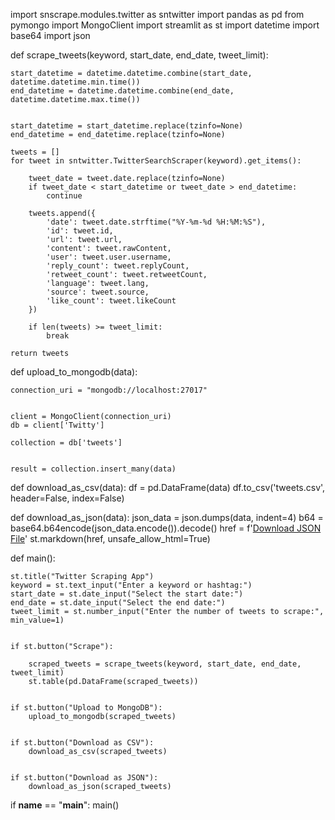 import snscrape.modules.twitter as sntwitter
import pandas as pd
from pymongo import MongoClient
import streamlit as st
import datetime
import base64
import json


def scrape_tweets(keyword, start_date, end_date, tweet_limit):
    
    start_datetime = datetime.datetime.combine(start_date, datetime.datetime.min.time())
    end_datetime = datetime.datetime.combine(end_date, datetime.datetime.max.time())

    
    start_datetime = start_datetime.replace(tzinfo=None)
    end_datetime = end_datetime.replace(tzinfo=None)

    tweets = []
    for tweet in sntwitter.TwitterSearchScraper(keyword).get_items():
        
        tweet_date = tweet.date.replace(tzinfo=None)
        if tweet_date < start_datetime or tweet_date > end_datetime:
            continue

        tweets.append({
            'date': tweet.date.strftime("%Y-%m-%d %H:%M:%S"),
            'id': tweet.id,
            'url': tweet.url,
            'content': tweet.rawContent,
            'user': tweet.user.username,
            'reply_count': tweet.replyCount,
            'retweet_count': tweet.retweetCount,
            'language': tweet.lang,
            'source': tweet.source,
            'like_count': tweet.likeCount
        })

        if len(tweets) >= tweet_limit:
            break

    return tweets



def upload_to_mongodb(data):

    connection_uri = "mongodb://localhost:27017"

    
    client = MongoClient(connection_uri)
    db = client['Twitty']
    
    collection = db['tweets']

    
    result = collection.insert_many(data)



def download_as_csv(data):
    df = pd.DataFrame(data)
    df.to_csv('tweets.csv', header=False, index=False)



def download_as_json(data):
    json_data = json.dumps(data, indent=4)
    b64 = base64.b64encode(json_data.encode()).decode()
    href = f'<a href="data:file/txt;base64,{b64}" download="tweets.json">Download JSON File</a>'
    st.markdown(href, unsafe_allow_html=True)



def main():
    
    st.title("Twitter Scraping App")
    keyword = st.text_input("Enter a keyword or hashtag:")
    start_date = st.date_input("Select the start date:")
    end_date = st.date_input("Select the end date:")
    tweet_limit = st.number_input("Enter the number of tweets to scrape:", min_value=1)

    
    if st.button("Scrape"):
        
        scraped_tweets = scrape_tweets(keyword, start_date, end_date, tweet_limit)
        st.table(pd.DataFrame(scraped_tweets))

    
    if st.button("Upload to MongoDB"):
        upload_to_mongodb(scraped_tweets)

    
    if st.button("Download as CSV"):
        download_as_csv(scraped_tweets)

    
    if st.button("Download as JSON"):
        download_as_json(scraped_tweets)



if __name__ == "__main__":
    main()









